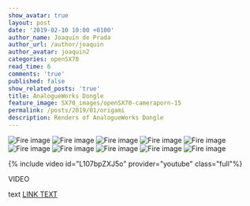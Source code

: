 ```yaml
---
show_avatar: true
layout: post
date: '2019-02-10 10:00 +0100'
author_name: Joaquín de Prada
author_url: /author/joaquin
author_avatar: joaquin2
categories: openSX70
read_time: 6
comments: 'true'
published: false
show_related_posts: 'true'
title: AnalogueWorks Dongle
feature_image: SX70_images/openSX70-cameraporn-15
permalink: /posts/2019/01/origami
description: Renders of AnalogueWorks Dongle
---
```




![Fire image]({{site.url}}/{{site.baseurl}}img/2019/02/santi-2.jpg)
![Fire image]({{site.url}}/{{site.baseurl}}img/2019/02/santi-1.jpg)
![Fire image]({{site.url}}/{{site.baseurl}}img/2019/02/santi-0.jpg)
![Fire image]({{site.url}}/{{site.baseurl}}img/2019/02/analogueworks-06.jpg)
![Fire image]({{site.url}}/{{site.baseurl}}img/2019/02/analogueworks-05.jpg)
![Fire image]({{site.url}}/{{site.baseurl}}img/2019/02/img/2019/02/analogueworks-04.jpg)
![Fire image]({{site.url}}/{{site.baseurl}}img/2019/02/img/2019/02/analogueworks-03.jpg)
![Fire image]({{site.url}}/{{site.baseurl}}img/2019/02/img/2019/02/analogueworks-02.jpg)
![Fire image]({{site.url}}/{{site.baseurl}}img/2019/02/img/2019/02/analogueworks-01.jpg)
![Fire image]({{site.url}}/{{site.baseurl}}img/2019/02/img/2019/02/origami-led-location.jpg)


{% include video id="L107bpZXJ5o" provider="youtube" class="full"%}

VIDEO

text [LINK TEXT](http://www.opensx70.com)




